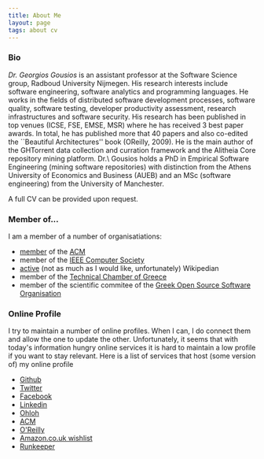 ```yaml
---
title: About Me
layout: page
tags: about cv
---
```


### Bio

*Dr. Georgios Gousios* is an assistant professor at the Software
Science group, Radboud University Nijmegen. His
research interests include software engineering, software analytics and
programming languages. He works in the fields
of distributed software development processes, software quality, software
testing, developer productivity assessment, research infrastructures and
software security. His research has been published in top venues (ICSE, FSE,
EMSE, MSR) where he has received 3 best paper awards. In total, he has published
more that 40 papers and also co-edited the ``Beautiful Architectures'' book
(OReilly, 2009). He is the main author of the GHTorrent data collection and
curration framework and the Alitheia Core repository mining platform.
Dr.\ Gousios holds a PhD in Empirical Software Engineering
(mining software repositories) with distinction from the Athens University of
Economics and Business (AUEB) and an MSc (software engineering) from the
University of Manchester.

A full CV can be provided upon request.

### Member of...

I am a member of a number of organisatiations:

* [member](http://portal.acm.org/author_page.cfm?id=81351592431) of the [ACM](http://www.acm.org)
* member of the [IEEE Computer Society](http://www.computer.org)
* [active](http://en.wikipedia.org/wiki/User:Gousiosg) (not as much as I would like, unfortunately) Wikipedian
* member of the [Technical Chamber of Greece](http://www.tee.gr)
* member of the scientific commitee of the [Greek Open Source Software Organisation](http://ellak.gr/)

### Online Profile

I try to maintain a number of online profiles. When I can, I do connect
them and allow the one to update the other. Unfortunately, it seems
that with today's information hungry online services it is hard to
maintain a low profile if you want to stay relevant. Here is a list of
services that host (some version of) my online profile

* [Github](https://github.com/gousiosg)
* [Twitter](http://twitter.com/gousiosg)
* [Facebook](http://www.facebook.com/gousiosg)
* [Linkedin](http://www.linkedin.com/in/georgiosgousios)
* [Ohloh](http://www.ohloh.net/accounts/gousiosg)
* [ACM](http://portal.acm.org/author_page.cfm?id=81351592431)
* [O'Reilly](http://www.oreillynet.com/pub/au/3473)
* [Amazon.co.uk wishlist](http://www.amazon.co.uk/wishlist/2ONAREYL5GL9S)
* [Runkeeper](http://runkeeper.com/user/gousiosg/profile)

